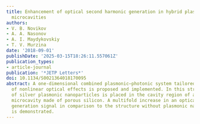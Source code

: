 ```yaml
---
title: Enhancement of optical second harmonic generation in hybrid plasmonic–photonic
  microcavities
authors:
- V. B. Novikov
- A. A. Nasonov
- A. I. Maydykovskiy
- T. V. Murzina
date: '2018-09-01'
publishDate: '2025-03-15T18:26:11.557061Z'
publication_types:
- article-journal
publication: '*JETP Letters*'
doi: 10.1134/S0021364018170095
abstract: A one-dimensional combined plasmonic–photonic system tailored for the enhancement
  of nonlinear optical effects is proposed and implemented. In this structure, a layer
  of silver plasmonic nanoparticles is placed in the cavity region of a photonic-crystal
  microcavity made of porous silicon. A multifold increase in an optical second harmonic
  generation signal in comparison to the structure without plasmonic nanoparticles
  is demonstrated.
---
```

